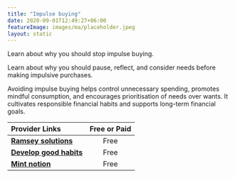 ```yaml
---
title: "Impulse buying"
date: 2020-09-01T12:49:27+06:00
featureImage: images/ma/placeholder.jpeg
layout: static
---
```


Learn about why you should stop impulse buying.

Learn about why you should pause, reflect, and consider needs before making impulsive purchases.

Avoiding impulse buying helps control unnecessary spending, promotes mindful consumption, and encourages prioritisation of needs over wants. It cultivates responsible financial habits and supports long-term financial goals.

| Provider Links      | Free or Paid  |  
| :-----------          | :--------------:      |  
| [**Ramsey solutions**](https://www.ramseysolutions.com/budgeting/stop-impulse-buys) | Free | 
| [**Develop good habits**](https://www.developgoodhabits.com/impulse-buying/) | Free | 
| [**Mint notion**](https://www.mintnotion.com/frugal-living/stop-impulse-buying/) | Free  | 
  

<br/><br/>






